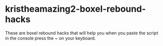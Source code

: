 # kristheamazing2-boxel-rebound-hacks
These are boxel rebound hacks that will help you when you paste the script in the console press the ~ on your keyboard. 
